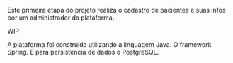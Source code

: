 Este primeira etapa do projeto realiza o cadastro de pacientes e suas infos por um administrador da plataforma.

WIP

A plataforma foi construida utilizando a linguagem Java. O framework Spring. E para persistência de dados o PostgreSQL.
